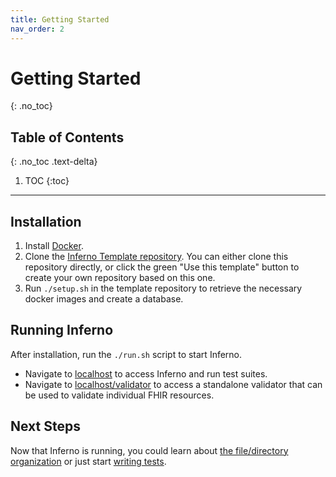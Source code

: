 ```yaml
---
title: Getting Started
nav_order: 2
---
```

# Getting Started
{: .no_toc}

## Table of Contents
{: .no_toc .text-delta}

1. TOC
{:toc}
---
## Installation
1. Install [Docker](https://www.docker.com/get-started).
1. Clone the [Inferno Template
   repository](https://github.com/inferno-community/inferno-template). You can
   either clone this repository directly, or click the green "Use this template"
   button to create your own repository based on this one.
1. Run `./setup.sh` in the template repository to retrieve the necessary docker
   images and create a database.
   
## Running Inferno
After installation, run the `./run.sh` script to start Inferno.
- Navigate to [localhost](http://localhost) to access Inferno and run test
  suites.
- Navigate to [localhost/validator](http://localhost/validator) to access a
  standalone validator that can be used to validate individual FHIR resources.

## Next Steps
Now that Inferno is running, you could learn about [the file/directory
organization](/inferno-core/repo-layout-and-organization.html) or just start
[writing tests](/inferno-core/writing-tests).

